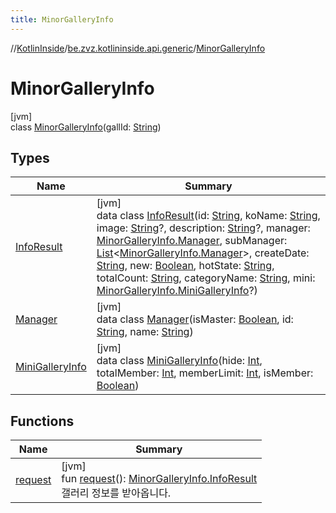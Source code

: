 ```yaml
---
title: MinorGalleryInfo
---
```

//[KotlinInside](../../../index.html)/[be.zvz.kotlininside.api.generic](../index.html)/[MinorGalleryInfo](index.html)



# MinorGalleryInfo



[jvm]\
class [MinorGalleryInfo](index.html)(gallId: [String](https://kotlinlang.org/api/latest/jvm/stdlib/kotlin/-string/index.html))



## Types


| Name | Summary |
|---|---|
| [InfoResult](-info-result/index.html) | [jvm]<br>data class [InfoResult](-info-result/index.html)(id: [String](https://kotlinlang.org/api/latest/jvm/stdlib/kotlin/-string/index.html), koName: [String](https://kotlinlang.org/api/latest/jvm/stdlib/kotlin/-string/index.html), image: [String](https://kotlinlang.org/api/latest/jvm/stdlib/kotlin/-string/index.html)?, description: [String](https://kotlinlang.org/api/latest/jvm/stdlib/kotlin/-string/index.html)?, manager: [MinorGalleryInfo.Manager](-manager/index.html), subManager: [List](https://kotlinlang.org/api/latest/jvm/stdlib/kotlin.collections/-list/index.html)&lt;[MinorGalleryInfo.Manager](-manager/index.html)&gt;, createDate: [String](https://kotlinlang.org/api/latest/jvm/stdlib/kotlin/-string/index.html), new: [Boolean](https://kotlinlang.org/api/latest/jvm/stdlib/kotlin/-boolean/index.html), hotState: [String](https://kotlinlang.org/api/latest/jvm/stdlib/kotlin/-string/index.html), totalCount: [String](https://kotlinlang.org/api/latest/jvm/stdlib/kotlin/-string/index.html), categoryName: [String](https://kotlinlang.org/api/latest/jvm/stdlib/kotlin/-string/index.html), mini: [MinorGalleryInfo.MiniGalleryInfo](-mini-gallery-info/index.html)?) |
| [Manager](-manager/index.html) | [jvm]<br>data class [Manager](-manager/index.html)(isMaster: [Boolean](https://kotlinlang.org/api/latest/jvm/stdlib/kotlin/-boolean/index.html), id: [String](https://kotlinlang.org/api/latest/jvm/stdlib/kotlin/-string/index.html), name: [String](https://kotlinlang.org/api/latest/jvm/stdlib/kotlin/-string/index.html)) |
| [MiniGalleryInfo](-mini-gallery-info/index.html) | [jvm]<br>data class [MiniGalleryInfo](-mini-gallery-info/index.html)(hide: [Int](https://kotlinlang.org/api/latest/jvm/stdlib/kotlin/-int/index.html), totalMember: [Int](https://kotlinlang.org/api/latest/jvm/stdlib/kotlin/-int/index.html), memberLimit: [Int](https://kotlinlang.org/api/latest/jvm/stdlib/kotlin/-int/index.html), isMember: [Boolean](https://kotlinlang.org/api/latest/jvm/stdlib/kotlin/-boolean/index.html)) |


## Functions


| Name | Summary |
|---|---|
| [request](request.html) | [jvm]<br>fun [request](request.html)(): [MinorGalleryInfo.InfoResult](-info-result/index.html)<br>갤러리 정보를 받아옵니다. |

